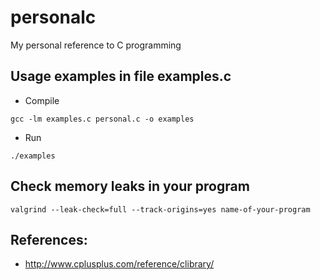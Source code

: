 # personalc
My personal reference to C programming  

## Usage examples in file examples.c  
* Compile 
```
gcc -lm examples.c personal.c -o examples
```  
* Run
```
./examples
```

## Check memory leaks in your program  
```
valgrind --leak-check=full --track-origins=yes name-of-your-program
```

## References:  
* http://www.cplusplus.com/reference/clibrary/  

